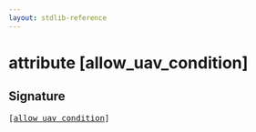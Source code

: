 ```yaml
---
layout: stdlib-reference
---
```


# attribute [allow\_uav\_condition]

## Signature

<pre>
[<a href="/stdlib-reference/attributes/allow_uav_condition">allow_uav_condition</a>]
</pre>

